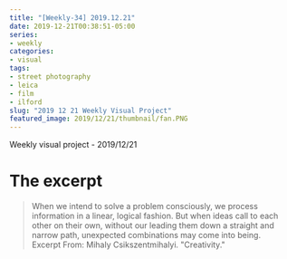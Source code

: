 ```yaml
---
title: "[Weekly-34] 2019.12.21"
date: 2019-12-21T00:38:51-05:00
series:
- weekly
categories:
- visual
tags:
- street photography
- leica
- film
- ilford
slug: "2019 12 21 Weekly Visual Project"
featured_image: 2019/12/21/thumbnail/fan.PNG
---
```


Weekly visual project - 2019/12/21
<!--more-->

# The excerpt
>When we intend to solve a problem consciously, we process information in a linear, logical fashion. But when ideas call to each other on their own, without our leading them down a straight and narrow path, unexpected combinations may come into being.   
Excerpt From: Mihaly Csikszentmihalyi. "Creativity."